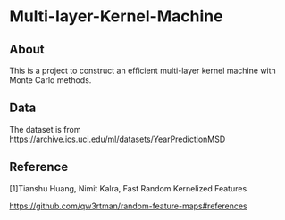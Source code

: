 # Multi-layer-Kernel-Machine

## About

This is a project to construct an efficient multi-layer kernel machine with Monte Carlo methods.

## Data

The dataset is from https://archive.ics.uci.edu/ml/datasets/YearPredictionMSD

## Reference

[1]Tianshu Huang, Nimit Kalra, Fast Random Kernelized Features

https://github.com/qw3rtman/random-feature-maps#references
